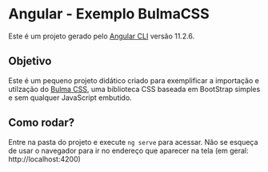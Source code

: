 # Angular - Exemplo BulmaCSS

Este é um projeto gerado pelo [Angular CLI](https://github.com/angular/angular-cli) versão 11.2.6. 

## Objetivo

Este é um pequeno projeto didático criado para exemplificar a importação e utilzação do [Bulma CSS](https://bulma.io/), uma biblioteca CSS baseada em BootStrap simples e sem qualquer JavaScript embutido.

## Como rodar?

Entre na pasta do projeto e execute `ng serve` para acessar. Não se esqueça de usar o navegador para ir no endereço que aparecer na tela (em geral: http://localhost:4200)